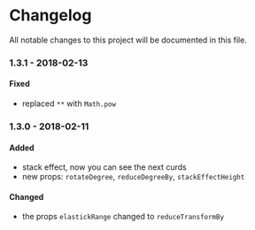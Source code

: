 # Changelog

All notable changes to this project will be documented in this file.

### 1.3.1 - 2018-02-13

#### Fixed

* replaced `**` with `Math.pow`

### 1.3.0 - 2018-02-11

#### Added

* stack effect, now you can see the next curds
* new props: `rotateDegree`, `reduceDegreeBy`, `stackEffectHeight`

#### Changed

* the props `elastickRange` changed to `reduceTransformBy`
